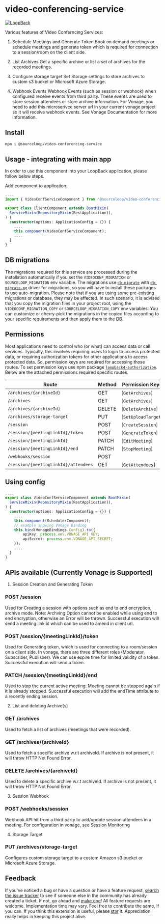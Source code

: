 # video-conferencing-service

[![LoopBack](https://github.com/strongloop/loopback-next/raw/master/docs/site/imgs/branding/Powered-by-LoopBack-Badge-(blue)-@2x.png)](http://loopback.io/)

Various features of Video Conferncing Services: 

1. Schedule Meetings and Generate Token
    Book on demand meetings or schedule meetings and generate token which is required for connection to a session/room on the client side.

2. List Archives 
    Get a specific archive or list a set of archives for the recorded meetings.

3. Configure storage target
    Set Storage settings to store archives to custom s3 bucket or Microsoft Azure Storage.

4. Webhook Events
    Webhook Events (such as session or webhook) when configured receive events from third party. These events are used to store session attendees or store archive information.
    For Vonage, you need to add this microserivce server url in your current vonage project 
    so it will receive webhook events. See Vonage Documentation for more information.

## Install 

```sh
npm i @sourceloop/video-conferencing-service
```

## Usage - integrating with main app

In order to use this component into your LoopBack application, please follow below steps.

Add component to application.

```ts
....
import { VideoConfServiceComponent } from '@sourceloop/video-conferencing-service';

export class ClientComponent extends BootMixin(
  ServiceMixin(RepositoryMixin(RestApplication)),
) {
  constructor(options: ApplicationConfig = {}) {
    ....
    this.component(VideoConfServiceComponent);
    ....
  }
}
```

## DB migrations

The migrations required for this service are processed during the installation automatically if you set the `VIDEOCONF_MIGRATION` or `SOURCELOOP_MIGRATION` env variable. The migrations use [`db-migrate`](https://www.npmjs.com/package/db-migrate) with [`db-migrate-pg`](https://www.npmjs.com/package/db-migrate-pg) driver for migrations, so you will have to install these packages to use auto-migration. Please note that if you are using some pre-existing migrations or database, they may be effected. In such scenario, it is advised that you copy the migration files in your project root, using the `VIDEOCONF_MIGRATION_COPY` or `SOURCELOOP_MIGRATION_COPY` env variables. You can customize or cherry-pick the migrations in the copied files according to your specific requirements and then apply them to the DB.

## Permissions

Most applications need to control who (or what) can access data or call services. Typically, this involves requiring users to login to access protected data, or requiring authorization tokens for other applications to access protected data. So, permission keys are required for accessing those routes.
To set permission keys use npm package [`loopback4-authorization`](https://www.npmjs.com/package/loopback4-authorization). Below are the attached permissions required specific routes.


| Route                                  | Method | Permission Keys         |
| -------------------------------------- | ------ | ----------------------- |
| `/archives/{archiveId}`                | GET    | [`GetArchives`]         |
| `/archives`                            | GET    | [`GetArchives`]         |
| `/archives/{archiveId}`                | DELETE | [`DeleteArchive`]       |
| `/archives/storage-target`             | PUT    | [`SetUploadTarget`]     |
| `/session`                             | POST   | [`CreateSession`]       |
| `/session/{meetingLinkId}/token`       | POST   | [`GenerateToken`]       |
| `/session/{meetingLinkId}`             | PATCH  | [`EditMeeting`]         |
| `/session/{meetingLinkId}/end`         | PATCH  | [`StopMeeting`]         |
| `/webhooks/session`                    | POST   |                         |
| `/session/{meetingLinkId}/attendees`   | GET    | [`GetAttendees`]        |

## Using config

```ts
....
export class VideoConfServiceComponent extends BootMixin(
  ServiceMixin(RepositoryMixin(RestApplication)),
) {
  constructor(options: ApplicationConfig = {}) {
    ....
    this.component(SchedulerComponent);
    // example showing Vonage Binding
    this.bind(VonageBindings.Config).to({
        apiKey: process.env.VONAGE_API_KEY;
        apiSecret: process.env.VONAGE_API_SECRET;
    });
    ....
  }
}
```

## APIs available (Currently Vonage is Supported) 

1. Session Creation and Generating Token

### POST /session
Used for Creating a session with options such as end to end encryption, archive mode.
Note: Archving Option cannot be enabled while using end to end encryption, otherwise an Error will be thrown.
Successful execution will send a meeting link id which can be used to amend in client url.

### POST /session/{meetingLinkId}/token
Used for Generating token, which is used for connecting to a room/session on a client side.
In vonage, there are three different roles (Moderator, Subscriber, Publisher).
We can use expire time for limited validity of a token.
Successful execution will send a token.

### PATCH /session/{meetingLinkId}/end
Used to stop the current active meeting. Meeting cannot be stopped again if it is already stopped.
Successful execution will add the endTime attribute to a recently ending session.

2. List and deleting Archive(s) 

### GET /archives
Used to fetch a list of archives (meetings that were recorded).

### GET /archives/{archiveId}
Used to fetch a specific archive w.r.t archiveId.
If archive is not present, it will throw HTTP Not Found Error.

### DELETE /archives/{archiveId}
Used to delete a specific archive w.r.t archiveId.
If archive is not present, it will throw HTTP Not Found Error.

3. Session Webhook

### POST /webhooks/session
Webhook API hit from a third party to add/update session attendees in a meeting.
For configuration in vonage, see [Session Monitoring](https://tokbox.com/developer/guides/session-monitoring/)


4. Storage Target

### PUT /archives/storage-target
Configures custom storage target to a custom Amazon s3 bucket or Microsoft Azure Storage.


## Feedback
If you've noticed a bug or have a question or have a feature request, [search the issue tracker](https://github.com/sourcefuse/loopback4-microservice-catalog/issues) to see if someone else in the community has already created a ticket.
If not, go ahead and [make one](https://github.com/sourcefuse/loopback4-microservice-catalog/issues/new/choose)!
All feature requests are welcome. Implementation time may vary. Feel free to contribute the same, if you can.
If you think this extension is useful, please [star](https://help.github.com/en/articles/about-stars) it. Appreciation really helps in keeping this project alive.

